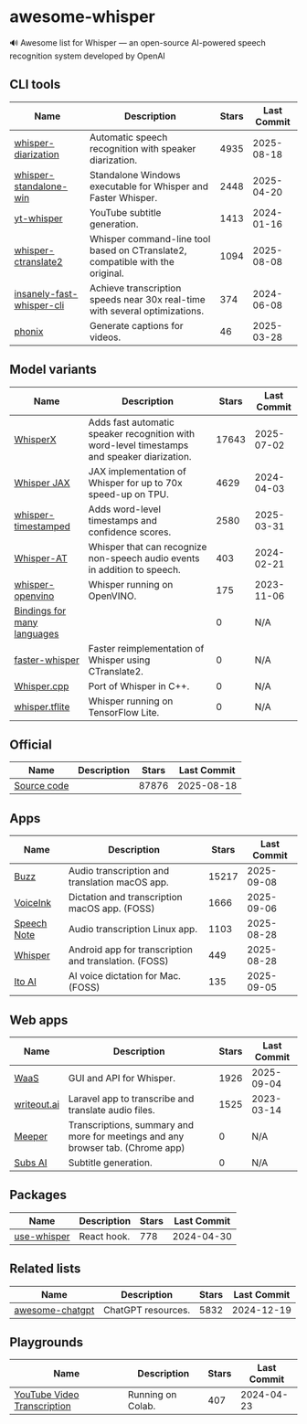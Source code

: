 # awesome-whisper

🔊 Awesome list for Whisper — an open-source AI-powered speech recognition system developed by OpenAI

## CLI tools

| Name                                                                             | Description                                                                   | Stars | Last Commit |
|----------------------------------------------------------------------------------|-------------------------------------------------------------------------------|-------|-------------|
| [whisper-diarization](https://github.com/MahmoudAshraf97/whisper-diarization)    | Automatic speech recognition with speaker diarization.                        | 4935  | 2025-08-18  |
| [whisper-standalone-win](https://github.com/Purfview/whisper-standalone-win)     | Standalone Windows executable for Whisper and Faster Whisper.                 | 2448  | 2025-04-20  |
| [yt-whisper](https://github.com/m1guelpf/yt-whisper)                             | YouTube subtitle generation.                                                  | 1413  | 2024-01-16  |
| [whisper-ctranslate2](https://github.com/Softcatala/whisper-ctranslate2)         | Whisper command-line tool based on CTranslate2, compatible with the original. | 1094  | 2025-08-08  |
| [insanely-fast-whisper-cli](https://github.com/ochen1/insanely-fast-whisper-cli) | Achieve transcription speeds near 30x real-time with several optimizations.   | 374   | 2024-06-08  |
| [phonix](https://github.com/platisd/phonix)                                      | Generate captions for videos.                                                 | 46    | 2025-03-28  |

## Model variants

| Name                                                                    | Description                                                                                 | Stars | Last Commit |
|-------------------------------------------------------------------------|---------------------------------------------------------------------------------------------|-------|-------------|
| [WhisperX](https://github.com/m-bain/whisperX)                          | Adds fast automatic speaker recognition with word-level timestamps and speaker diarization. | 17643 | 2025-07-02  |
| [Whisper JAX](https://github.com/sanchit-gandhi/whisper-jax)            | JAX implementation of Whisper for up to 70x speed-up on TPU.                                | 4629  | 2024-04-03  |
| [whisper-timestamped](https://github.com/linto-ai/whisper-timestamped)  | Adds word-level timestamps and confidence scores.                                           | 2580  | 2025-03-31  |
| [Whisper-AT](https://github.com/YuanGongND/whisper-at)                  | Whisper that can recognize non-speech audio events in addition to speech.                   | 403   | 2024-02-21  |
| [whisper-openvino](https://github.com/zhuzilin/whisper-openvino)        | Whisper running on OpenVINO.                                                                | 175   | 2023-11-06  |
| [Bindings for many languages](https://github.com/ggerganov/whisper.cpp) |                                                                                             | 0     | N/A         |
| [faster-whisper](https://github.com/guillaumekln/faster-whisper)        | Faster reimplementation of Whisper using CTranslate2.                                       | 0     | N/A         |
| [Whisper.cpp](https://github.com/ggerganov/whisper.cpp)                 | Port of Whisper in C++.                                                                     | 0     | N/A         |
| [whisper.tflite](https://github.com/usefulsensors/openai-whisper)       | Whisper running on TensorFlow Lite.                                                         | 0     | N/A         |

## Official

| Name                                             | Description | Stars | Last Commit |
|--------------------------------------------------|-------------|-------|-------------|
| [Source code](https://github.com/openai/whisper) |             | 87876 | 2025-08-18  |

## Apps

| Name                                                | Description                                           | Stars | Last Commit |
|-----------------------------------------------------|-------------------------------------------------------|-------|-------------|
| [Buzz](https://github.com/chidiwilliams/Buzz)       | Audio transcription and translation macOS app.        | 15217 | 2025-09-08  |
| [VoiceInk](https://github.com/Beingpax/VoiceInk)    | Dictation and transcription macOS app. (FOSS)         | 1666  | 2025-09-06  |
| [Speech Note](https://github.com/mkiol/dsnote)      | Audio transcription Linux app.                        | 1103  | 2025-08-28  |
| [Whisper](https://github.com/woheller69/whisperIME) | Android app for transcription and translation. (FOSS) | 449   | 2025-08-28  |
| [Ito AI](https://github.com/heyito/ito)             | AI voice dictation for Mac. (FOSS)                    | 135   | 2025-09-05  |

## Web apps

| Name                                                     | Description                                                                     | Stars | Last Commit |
|----------------------------------------------------------|---------------------------------------------------------------------------------|-------|-------------|
| [WaaS](https://github.com/schibsted/WAAS)                | GUI and API for Whisper.                                                        | 1926  | 2025-09-04  |
| [writeout.ai](https://github.com/beyondcode/writeout.ai) | Laravel app to transcribe and translate audio files.                            | 1525  | 2023-03-14  |
| [Meeper](https://github.com/pas1ko/meeper)               | Transcriptions, summary and more for meetings and any browser tab. (Chrome app) | 0     | N/A         |
| [Subs AI](https://github.com/abdeladim-s/subsai)         | Subtitle generation.                                                            | 0     | N/A         |

## Packages

| Name                                                       | Description | Stars | Last Commit |
|------------------------------------------------------------|-------------|-------|-------------|
| [use-whisper](https://github.com/chengsokdara/use-whisper) | React hook. | 778   | 2024-04-30  |

## Related lists

| Name                                                               | Description        | Stars | Last Commit |
|--------------------------------------------------------------------|--------------------|-------|-------------|
| [awesome-chatgpt](https://github.com/sindresorhus/awesome-chatgpt) | ChatGPT resources. | 5832  | 2024-12-19  |

## Playgrounds

| Name                                                                         | Description       | Stars | Last Commit |
|------------------------------------------------------------------------------|-------------------|-------|-------------|
| [YouTube Video Transcription](https://github.com/ArthurFDLR/whisper-youtube) | Running on Colab. | 407   | 2024-04-23  |
